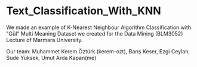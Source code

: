 # Text_Classification_With_KNN
We made an example of K-Nearest Neighbour Algorithm Classification with "Gül" Multi Meaning Dataset we created for the Data Mining (BLM3052) Lecture of Marmara University.

Our team: Muhammet Kerem Öztürk (kerem-ozt), Barış Keser, Ezgi Ceylan, Sude Yüksek, Umut Arda Kapan(me)
